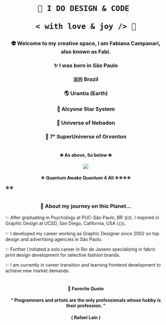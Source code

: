 <h1 align="center">  
 
    🎨 I DO DESIGN & CODE 
   
     < with love & joy /> 🧡 
   
</h1>


### <p align="center"> 👽 Welcome to my creative space, I am Fabiana Campanari, also known as Fabí. </p>

###  <p align="center"> ✨  I was born in São Paulo </p> 

###  <p align="center"> 🇧🇷  Brazil </P>

###  <p align="center"> 🌎  Urantia (Earth) </p>

###  <p align="center"> 💫  Alcyone Star System </p>

###  <p align="center"> 🔅  Universe of Nebadon </p>

###  <p align="center"> 🔆  7° SuperUniverse of Orvonton </p>
 
#

#### <p align="center">  ✬ As above, So below ✬ </p>
   
<p align="center">
  <img src="https://user-images.githubusercontent.com/113218619/207962226-673d57ec-c076-47c4-8f8a-c1e57e834f6f.gif" />

#### <p align="center"> ⚛︎ Quantum Awake   Quantum 4 All ⚛⚛︎⚛︎⚛︎ </p> ⚛︎⚛︎

#
                
### <p align="center"> 🚀 About my journey on this Planet...  </p>

✨ After graduating in Psychology at PUC-São Paulo, BR 🇧🇷. I majored in Graphic Design at UCSD, San Diego, California, USA 🇺🇸. </p>

✨ I developed my career working as Graphic Designer since 2002 on top design and advertising agencies in São Paulo. </p>

✨ Further I initiated a solo career in Rio de Janeiro specializing in fabric print design development for selective fashion brands. </p>

✨ I am currently in career transition and learning frontend development to achieve new market demands. </p>

#

#### <p align="center">  🌟 Favorite Quote </p>  
 
#### <p align="center"> “ Programmers and artists are the only professionals whose hobby is their profession. ” </p>

#### <p align="center"> ( Rafael Lain ) </p>




 
 
